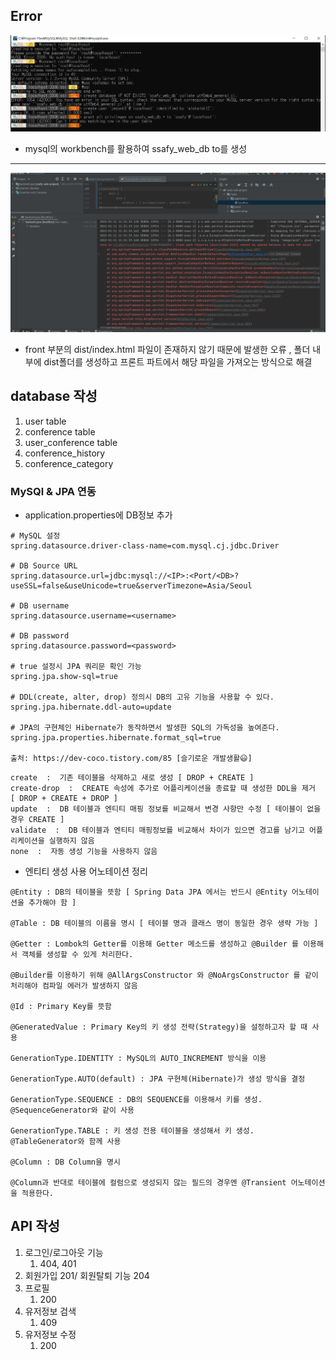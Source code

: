 

## Error

![image-20220111232257597](0111.assets/image-20220111232257597.png)

- mysql의 workbench를 활용하여 ssafy_web_db to를 생성

----

![image-20220111232539471](0111.assets/image-20220111232539471.png)

- front 부분의 dist/index.html 파일이 존재하지 않기 때문에 발생한 오류 , 폴더 내부에 dist폴더를 생성하고 프론트 파트에서 해당 파일을 가져오는 방식으로 해결

 ## database 작성 

1. user table
2. conference table
3. user_conference table
4. conference_history
5. conference_category



### MySQl & JPA 연동

- application.properties에 DB정보 추가

```
# MySQL 설정 
spring.datasource.driver-class-name=com.mysql.cj.jdbc.Driver 

# DB Source URL 
spring.datasource.url=jdbc:mysql://<IP>:<Port/<DB>?useSSL=false&useUnicode=true&serverTimezone=Asia/Seoul 

# DB username 
spring.datasource.username=<username> 

# DB password 
spring.datasource.password=<password> 

# true 설정시 JPA 쿼리문 확인 가능 
spring.jpa.show-sql=true 

# DDL(create, alter, drop) 정의시 DB의 고유 기능을 사용할 수 있다. 
spring.jpa.hibernate.ddl-auto=update 

# JPA의 구현체인 Hibernate가 동작하면서 발생한 SQL의 가독성을 높여준다. 
spring.jpa.properties.hibernate.format_sql=true

출처: https://dev-coco.tistory.com/85 [슬기로운 개발생활😃]
```

```
create  :  기존 테이블을 삭제하고 새로 생성 [ DROP + CREATE ]
create-drop  :  CREATE 속성에 추가로 어플리케이션을 종료할 때 생성한 DDL을 제거  [ DROP + CREATE + DROP ]
update  :  DB 테이블과 엔티티 매핑 정보를 비교해서 변경 사항만 수정 [ 테이블이 없을 경우 CREATE ] 
validate  :  DB 테이블과 엔티티 매핑정보를 비교해서 차이가 있으면 경고를 남기고 어플리케이션을 실행하지 않음
none  :  자동 생성 기능을 사용하지 않음
```



-  엔티티 생성 사용 어노테이션 정리

```
@Entity : DB의 테이블을 뜻함 [ Spring Data JPA 에서는 반드시 @Entity 어노테이션을 추가해야 함 ]

@Table : DB 테이블의 이름을 명시 [ 테이블 명과 클래스 명이 동일한 경우 생략 가능 ]

@Getter : Lombok의 Getter를 이용해 Getter 메소드를 생성하고 @Builder 를 이용해서 객체를 생성할 수 있게 처리한다.

@Builder를 이용하기 위해 @AllArgsConstructor 와 @NoArgsConstructor 를 같이 처리해야 컴파일 에러가 발생하지 않음

@Id : Primary Key를 뜻함

@GeneratedValue : Primary Key의 키 생성 전략(Strategy)을 설정하고자 할 때 사용

GenerationType.IDENTITY : MySQL의 AUTO_INCREMENT 방식을 이용

GenerationType.AUTO(default) : JPA 구현체(Hibernate)가 생성 방식을 결정

GenerationType.SEQUENCE : DB의 SEQUENCE를 이용해서 키를 생성. @SequenceGenerator와 같이 사용

GenerationType.TABLE : 키 생성 전용 테이블을 생성해서 키 생성. @TableGenerator와 함께 사용

@Column : DB Column을 명시

@Column과 반대로 테이블에 컬럼으로 생성되지 않는 필드의 경우엔 @Transient 어노테이션을 적용한다.
```



## API 작성

1. 로그인/로그아웃 기능
   1. 404, 401
2. 회원가입 201/ 회원탈퇴 기능 204
3. 프로필
   1. 200
4. 유저정보 검색
   1. 409
5. 유저정보 수정
   1. 200